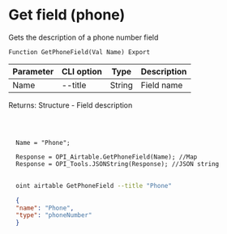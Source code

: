 ﻿---
sidebar_position: 9
---

# Get field (phone)
 Gets the description of a phone number field



`Function GetPhoneField(Val Name) Export`

  | Parameter | CLI option | Type | Description |
  |-|-|-|-|
  | Name | --title | String | Field name |

  
  Returns:  Structure - Field description

<br/>




```bsl title="Code example"
  
  Name = "Phone";
  
  Response = OPI_Airtable.GetPhoneField(Name); //Map
  Response = OPI_Tools.JSONString(Response); //JSON string
```



```sh title="CLI command example"
    
  oint airtable GetPhoneField --title "Phone"

```

```json title="Result"
  {
  "name": "Phone",
  "type": "phoneNumber"
  }

```
